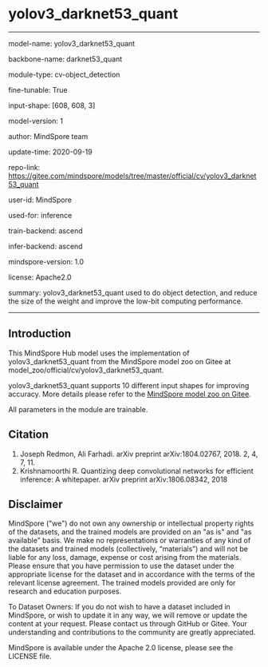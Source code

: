 # yolov3_darknet53_quant

---

model-name: yolov3_darknet53_quant

backbone-name: darknet53_quant

module-type: cv-object_detection

fine-tunable: True

input-shape: [608, 608, 3]

model-version: 1

author: MindSpore team

update-time: 2020-09-19

repo-link: <https://gitee.com/mindspore/models/tree/master/official/cv/yolov3_darknet53_quant>

user-id: MindSpore

used-for: inference

train-backend: ascend

infer-backend: ascend

mindspore-version: 1.0

license: Apache2.0

summary: yolov3_darknet53_quant used to do object detection, and reduce the size of the weight and improve the low-bit computing performance.

---

## Introduction

This MindSpore Hub model uses the implementation of yolov3_darknet53_quant from the MindSpore model zoo on Gitee at model_zoo/official/cv/yolov3_darknet53_quant.

yolov3_darknet53_quant supports 10 different input shapes for improving accuracy. More details please refer to the [MindSpore model zoo on Gitee](https://gitee.com/mindspore/models/blob/master/official/cv/yolov3_darknet53_quant/README.md).

All parameters in the module are trainable.

## Citation

1. Joseph Redmon, Ali Farhadi. arXiv preprint arXiv:1804.02767, 2018. 2, 4, 7, 11.
2. Krishnamoorthi R. Quantizing deep convolutional networks for efficient inference: A whitepaper. arXiv preprint arXiv:1806.08342, 2018

## Disclaimer

MindSpore ("we") do not own any ownership or intellectual property rights of the datasets, and the trained models are provided on an "as is" and "as available" basis. We make no representations or warranties of any kind of the datasets and trained models (collectively, “materials”) and will not be liable for any loss, damage, expense or cost arising from the materials. Please ensure that you have permission to use the dataset under the appropriate license for the dataset and in accordance with the terms of the relevant license agreement. The trained models provided are only for research and education purposes.

To Dataset Owners: If you do not wish to have a dataset included in MindSpore, or wish to update it in any way, we will remove or update the content at your request. Please contact us through GitHub or Gitee. Your understanding and contributions to the community are greatly appreciated.

MindSpore is available under the Apache 2.0 license, please see the LICENSE file.